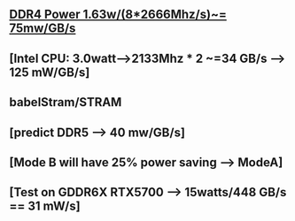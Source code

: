 ## [DDR4 Power 1.63w/(8*2666Mhz/s)~= 75mw/GB/s](https://www.micron.com/-/media/client/global/documents/products/technical-note/dram/tn4007_ddr4_power_calculation.pdf)
## [Intel CPU: 3.0watt-->2133Mhz * 2 ~=34 GB/s --> 125 mW/GB/s]
## babelStram/STRAM
## [predict DDR5 --> 40 mw/GB/s]
## [Mode B will have 25% power saving --> ModeA]
## [Test on GDDR6X RTX5700 --> 15watts/448 GB/s == 31 mW/s]
